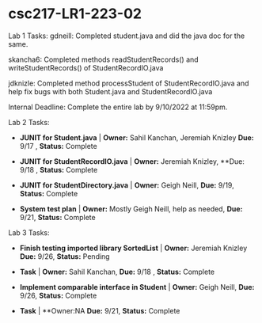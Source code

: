 # csc217-LR1-223-02

Lab 1 Tasks:
gdneill: Completed student.java and did the java doc for the same.

skancha6: Completed methods readStudentRecords() and writeStudentRecords() of StudentRecordIO.java

jdknizle: Completed method processStudent of StudentRecordIO.java and help fix bugs with both Student.java and StudentRecordIO.java

Internal Deadline: Complete the entire lab by 9/10/2022 at 11:59pm.

Lab 2 Tasks:
- **JUNIT for Student.java** | **Owner:** Sahil Kanchan, Jeremiah Knizley **Due:** 9/17 , **Status:** Complete

- **JUNIT for StudentRecordIO.java** | **Owner:** Jeremiah Knizley, **Due: 9/18 , **Status:** Complete

- **JUNIT for StudentDirectory.java** | **Owner:** Geigh Neill, **Due:** 9/19, **Status:** Complete

- **System test plan** | **Owner:** Mostly Geigh Neill, help as needed, **Due:** 9/21, **Status:** Complete

Lab 3 Tasks:
- **Finish testing imported library SortedList** | **Owner:** Jeremiah Knizley **Due:** 9/26, **Status:** Pending

- **Task** | **Owner:** Sahil Kanchan, **Due:** 9/18 , **Status:** Complete

- **Implement comparable interface in Student** | **Owner:** Geigh Neill, **Due:** 9/26, **Status:** Complete

- **Task** | **Owner:NA **Due:** 9/21, **Status:** Complete
